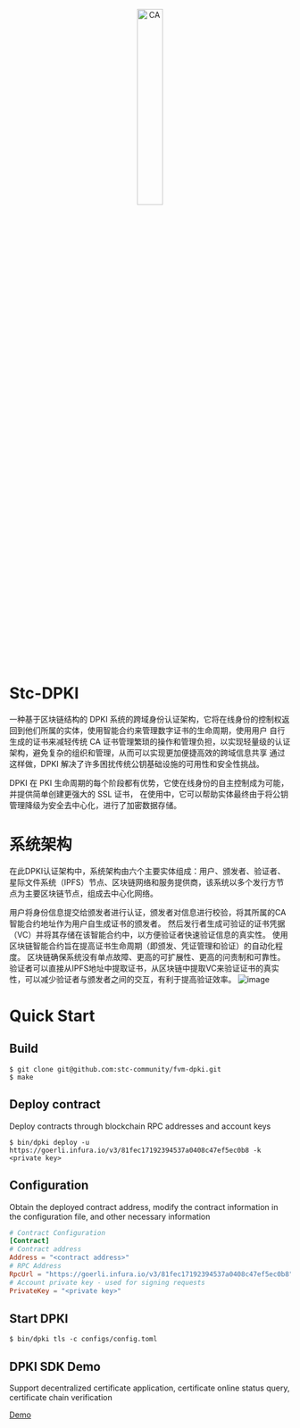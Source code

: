 <p align="center">
<img src="https://user-images.githubusercontent.com/52234994/165200623-c60e956b-5805-4088-bf58-f97ebd8ae8b4.png" 
    width="30%" border="0" alt="CA">
</p>

# Stc-DPKI
一种基于区块链结构的 DPKI 系统的跨域身份认证架构，它将在线身份的控制权返回到他们所属的实体，使用智能合约来管理数字证书的生命周期，使用用户
自行生成的证书来减轻传统 CA 证书管理繁琐的操作和管理负担，以实现轻量级的认证架构，避免复杂的组织和管理，从而可以实现更加便捷高效的跨域信息共享
通过这样做，DPKI 解决了许多困扰传统公钥基础设施的可用性和安全性挑战。

DPKI 在 PKI 生命周期的每个阶段都有优势，它使在线身份的自主控制成为可能，并提供简单创建更强大的 SSL 证书，
在使用中，它可以帮助实体最终由于将公钥管理降级为安全去中心化，进行了加密数据存储。

# 系统架构
在此DPKI认证架构中，系统架构由六个主要实体组成：用户、颁发者、验证者、星际文件系统（IPFS）节点、区块链网络和服务提供商，该系统以多个发行方节点为主要区块链节点，组成去中心化网络。 

用户将身份信息提交给颁发者进行认证，颁发者对信息进行校验，将其所属的CA智能合约地址作为用户自生成证书的颁发者。 然后发行者生成可验证的证书凭据（VC）并将其存储在该智能合约中，以方便验证者快速验证信息的真实性。 使用区块链智能合约旨在提高证书生命周期（即颁发、凭证管理和验证）的自动化程度。 区块链确保系统没有单点故障、更高的可扩展性、更高的问责制和可靠性。 验证者可以直接从IPFS地址中提取证书，从区块链中提取VC来验证证书的真实性，可以减少验证者与颁发者之间的交互，有利于提高验证效率。
![image](https://user-images.githubusercontent.com/52234994/215308087-de3a4043-6269-4517-a5aa-7847c10e05d9.png)

# Quick Start
## Build
```
$ git clone git@github.com:stc-community/fvm-dpki.git
$ make
```

## Deploy contract
Deploy contracts through blockchain RPC addresses and account keys
```
$ bin/dpki deploy -u https://goerli.infura.io/v3/81fec17192394537a0408c47ef5ec0b8 -k <private key>
```
## Configuration
Obtain the deployed contract address, modify the contract information in the configuration file, and other necessary information
```toml
# Contract Configuration
[Contract]
# Contract address
Address = "<contract address>"
# RPC Address
RpcUrl = "https://goerli.infura.io/v3/81fec17192394537a0408c47ef5ec0b8"
# Account private key - used for signing requests
PrivateKey = "<private key>"
```

## Start DPKI
```
$ bin/dpki tls -c configs/config.toml
```

## DPKI SDK Demo
Support decentralized certificate application, certificate online status query, certificate chain verification

[Demo](https://github.com/stc-community/fvm-dpki-casdk/examples/vm-mtls)